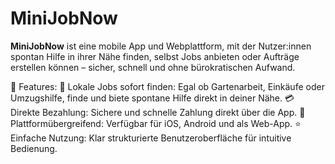 # MiniJobNow

**MiniJobNow** ist eine mobile App und Webplattform, mit der Nutzer:innen spontan Hilfe in ihrer Nähe finden, selbst Jobs anbieten oder Aufträge erstellen können – sicher, schnell und ohne bürokratischen Aufwand.


🚀 Features:
📍 Lokale Jobs sofort finden: Egal ob Gartenarbeit, Einkäufe oder Umzugshilfe, finde und biete spontane Hilfe direkt in deiner Nähe.
💳 Direkte Bezahlung: Sichere und schnelle Zahlung direkt über die App.
📱 Plattformübergreifend: Verfügbar für iOS, Android und als Web-App.
⭐ Einfache Nutzung: Klar strukturierte Benutzeroberfläche für intuitive Bedienung.

